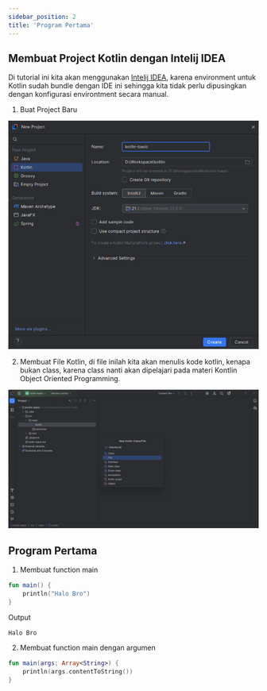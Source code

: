 ```yaml
---
sidebar_position: 2
title: 'Program Pertama'
---
```


## Membuat Project Kotlin dengan Intelij IDEA

Di tutorial ini kita akan menggunakan [Intelij IDEA](https://www.jetbrains.com/idea/), karena environment untuk Kotlin sudah bundle dengan IDE ini sehingga kita tidak perlu dipusingkan dengan konfigurasi environtment secara manual.

1. Buat Project Baru

![New Project](/img/kotlin/kotlin-1.png)

2. Membuat File Kotlin, di file inilah kita akan menulis kode kotlin, kenapa bukan class, karena class nanti akan dipelajari pada materi Kontlin Object Oriented Programming.

![File Kotlin](/img/kotlin/kotlin-2.png)

## Program Pertama

1. Membuat function main

```kotlin
fun main() {
    println("Halo Bro")
}
```

Output

```
Halo Bro
```

2. Membuat function main dengan argumen

```kotlin
fun main(args: Array<String>) {
    println(args.contentToString())
}
```